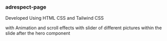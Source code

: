 ### adrespect-page

Developed Using HTML CSS and Tailwind CSS

with Animation and scroll effects with slider of different pictures within the slide after the hero component


